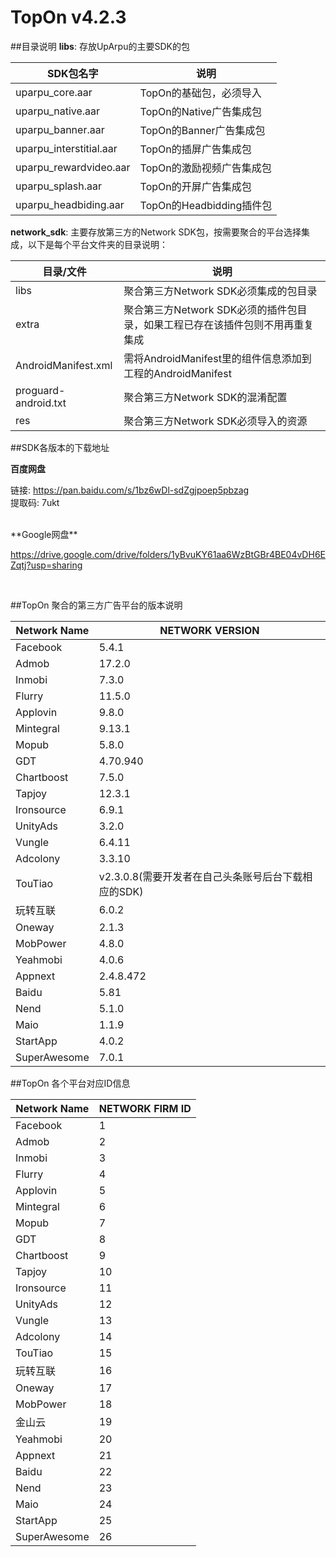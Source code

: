 # TopOn v4.2.3


##目录说明
**libs**: 存放UpArpu的主要SDK的包

| SDK包名字| 说明|
|---|---|
|uparpu_core.aar|TopOn的基础包，必须导入|
|uparpu_native.aar|TopOn的Native广告集成包|
|uparpu_banner.aar|TopOn的Banner广告集成包|
|uparpu_interstitial.aar|TopOn的插屏广告集成包|
|uparpu_rewardvideo.aar|TopOn的激励视频广告集成包|
|uparpu_splash.aar|TopOn的开屏广告集成包|
|uparpu_headbiding.aar|TopOn的Headbidding插件包|

**network_sdk**: 主要存放第三方的Network SDK包，按需要聚合的平台选择集成，以下是每个平台文件夹的目录说明：

| 目录/文件| 说明|
|---|---|
|libs|聚合第三方Network SDK必须集成的包目录|
|extra|聚合第三方Network SDK必须的插件包目录，如果工程已存在该插件包则不用再重复集成|
|AndroidManifest.xml|需将AndroidManifest里的组件信息添加到工程的AndroidManifest|
|proguard-android.txt|聚合第三方Network SDK的混淆配置|
|res|聚合第三方Network SDK必须导入的资源|


##SDK各版本的下载地址

**百度网盘**

链接: https://pan.baidu.com/s/1bz6wDl-sdZgjpoep5pbzag <br>
提取码: 7ukt

<br>
**Google网盘**

https://drive.google.com/drive/folders/1yBvuKY61aa6WzBtGBr4BE04vDH6EZqtj?usp=sharing

<br>

##TopOn 聚合的第三方广告平台的版本说明

| Network Name| NETWORK VERSION|
|---|---|
|Facebook | 5.4.1|
|Admob | 17.2.0 |
|Inmobi | 7.3.0 | 
|Flurry| 11.5.0 | 
|Applovin| 9.8.0 | 
|Mintegral | 9.13.1 |
|Mopub | 5.8.0 |
|GDT | 4.70.940|
|Chartboost | 7.5.0| 
|Tapjoy | 12.3.1 |
|Ironsource | 6.9.1|
|UnityAds | 3.2.0 |
|Vungle | 6.4.11 | 
|Adcolony | 3.3.10 | 
|TouTiao|v2.3.0.8(需要开发者在自己头条账号后台下载相应的SDK)|
|玩转互联 | 6.0.2  |
|Oneway|2.1.3|
|MobPower | 4.8.0 |
|Yeahmobi|4.0.6 |
|Appnext|2.4.8.472|
|Baidu|5.81 |
|Nend|5.1.0 |
|Maio|1.1.9 |
|StartApp|4.0.2|
|SuperAwesome|7.0.1|


##TopOn 各个平台对应ID信息

| Network Name| NETWORK FIRM ID|
|---|---|
|Facebook | 1 |
|Admob | 2 |
|Inmobi | 3 | 
|Flurry| 4 | 
|Applovin| 5 | 
|Mintegral | 6 |
|Mopub | 7 |
|GDT | 8|
|Chartboost | 9| 
|Tapjoy | 10 |
|Ironsource | 11|
|UnityAds | 12 |
|Vungle | 13 | 
|Adcolony | 14 | 
|TouTiao|15|
|玩转互联 | 16 |
|Oneway|17|
|MobPower | 18 |
|金山云 | 19 |
|Yeahmobi|20|
|Appnext|21|
|Baidu|22|
|Nend|23|
|Maio|24|
|StartApp |25|
|SuperAwesome |26|
